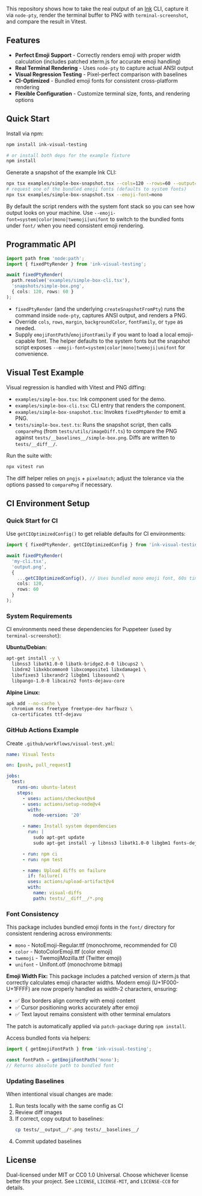 This repository shows how to take the real output of an [Ink](https://github.com/vadimdemedes/ink) CLI, capture it via `node-pty`, render the terminal buffer to PNG with `terminal-screenshot`, and compare the result in Vitest.

## Features

- **Perfect Emoji Support** - Correctly renders emoji with proper width calculation (includes patched xterm.js for accurate emoji handling)
- **Real Terminal Rendering** - Uses `node-pty` to capture actual ANSI output
- **Visual Regression Testing** - Pixel-perfect comparison with baselines
- **CI-Optimized** - Bundled emoji fonts for consistent cross-platform rendering
- **Flexible Configuration** - Customize terminal size, fonts, and rendering options

## Quick Start

Install via npm:

```bash
npm install ink-visual-testing

# or install both deps for the example fixture
npm install
```

Generate a snapshot of the example Ink CLI:

```bash
npx tsx examples/simple-box-snapshot.tsx --cols=120 --rows=60 --output=snapshots/simple-box.png
# request one of the bundled emoji fonts (defaults to system fonts)
npx tsx examples/simple-box-snapshot.tsx --emoji-font=mono
```

By default the script renders with the system font stack so you can see how output looks on your machine. Use `--emoji-font=system|color|mono|twemoji|unifont` to switch to the bundled fonts under `font/` when you need consistent emoji rendering.

## Programmatic API

```ts
import path from 'node:path';
import { fixedPtyRender } from 'ink-visual-testing';

await fixedPtyRender(
  path.resolve('examples/simple-box-cli.tsx'),
  'snapshots/simple-box.png',
  { cols: 120, rows: 60 }
);
```

- `fixedPtyRender` (and the underlying `createSnapshotFromPty`) runs the command inside `node-pty`, captures ANSI output, and renders a PNG.
- Override `cols`, `rows`, `margin`, `backgroundColor`, `fontFamily`, or `type` as needed.
- Supply `emojiFontPath`/`emojiFontFamily` if you want to load a local emoji-capable font. The helper defaults to the system fonts but the snapshot script exposes `--emoji-font=system|color|mono|twemoji|unifont` for convenience.

## Visual Test Example

Visual regression is handled with Vitest and PNG diffing:

- `examples/simple-box.tsx`: Ink component used for the demo.
- `examples/simple-box-cli.tsx`: CLI entry that renders the component.
- `examples/simple-box-snapshot.tsx`: Invokes `fixedPtyRender` to emit a PNG.
- `tests/simple-box.test.ts`: Runs the snapshot script, then calls `comparePng` (from `tests/utils/imageDiff.ts`) to compare the PNG against `tests/__baselines__/simple-box.png`. Diffs are written to `tests/__diff__/`.

Run the suite with:

```bash
npx vitest run
```

The diff helper relies on `pngjs` + `pixelmatch`; adjust the tolerance via the options passed to `comparePng` if necessary.

## CI Environment Setup

### Quick Start for CI

Use `getCIOptimizedConfig()` to get reliable defaults for CI environments:

```ts
import { fixedPtyRender, getCIOptimizedConfig } from 'ink-visual-testing';

await fixedPtyRender(
  'my-cli.tsx',
  'output.png',
  {
    ...getCIOptimizedConfig(), // Uses bundled mono emoji font, 60s timeout
    cols: 120,
    rows: 60
  }
);
```

### System Requirements

CI environments need these dependencies for Puppeteer (used by `terminal-screenshot`):

**Ubuntu/Debian:**
```bash
apt-get install -y \
  libnss3 libatk1.0-0 libatk-bridge2.0-0 libcups2 \
  libdrm2 libxkbcommon0 libxcomposite1 libxdamage1 \
  libxfixes3 libxrandr2 libgbm1 libasound2 \
  libpango-1.0-0 libcairo2 fonts-dejavu-core
```

**Alpine Linux:**
```bash
apk add --no-cache \
  chromium nss freetype freetype-dev harfbuzz \
  ca-certificates ttf-dejavu
```

### GitHub Actions Example

Create `.github/workflows/visual-test.yml`:

```yaml
name: Visual Tests

on: [push, pull_request]

jobs:
  test:
    runs-on: ubuntu-latest
    steps:
      - uses: actions/checkout@v4
      - uses: actions/setup-node@v4
        with:
          node-version: '20'

      - name: Install system dependencies
        run: |
          sudo apt-get update
          sudo apt-get install -y libnss3 libatk1.0-0 libgbm1 fonts-dejavu-core

      - run: npm ci
      - run: npm test

      - name: Upload diffs on failure
        if: failure()
        uses: actions/upload-artifact@v4
        with:
          name: visual-diffs
          path: tests/__diff__/*.png
```

### Font Consistency

This package includes bundled emoji fonts in the `font/` directory for consistent rendering across environments:

- `mono` - NotoEmoji-Regular.ttf (monochrome, recommended for CI)
- `color` - NotoColorEmoji.ttf (color emoji)
- `twemoji` - TwemojiMozilla.ttf (Twitter emoji)
- `unifont` - Unifont.otf (monochrome bitmap)

**Emoji Width Fix:** This package includes a patched version of xterm.js that correctly calculates emoji character widths. Modern emoji (U+1F000-U+1FFFF) are now properly handled as width-2 characters, ensuring:
- ✅ Box borders align correctly with emoji content
- ✅ Cursor positioning works accurately after emoji
- ✅ Text layout remains consistent with other terminal emulators

The patch is automatically applied via `patch-package` during `npm install`.

Access bundled fonts via helpers:

```ts
import { getEmojiFontPath } from 'ink-visual-testing';

const fontPath = getEmojiFontPath('mono');
// Returns absolute path to bundled font
```

### Updating Baselines

When intentional visual changes are made:

1. Run tests locally with the same config as CI
2. Review diff images
3. If correct, copy output to baselines:
   ```bash
   cp tests/__output__/*.png tests/__baselines__/
   ```
4. Commit updated baselines

## License

Dual-licensed under MIT or CC0 1.0 Universal. Choose whichever license better fits your project. See `LICENSE`, `LICENSE-MIT`, and `LICENSE-CC0` for details.
